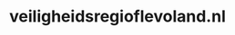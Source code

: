 ---
layout: post
title:  "veiligheidsregioflevoland.nl"
internal_url:  "/dutchgov/veiligheidsregioflevoland.nl.html"
categories: dutchgov
---